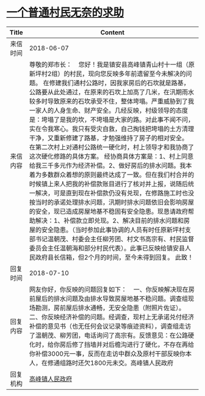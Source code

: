 # <a href="http://www.shangluo.gov.cn/zmhd/ldxxxx.jsp?urltype=leadermail.LeaderMailContentUrl&wbtreeid=1112&leadermailid=4754">一个普通村民无奈的求助</a>
|Title|Content|
|:---:|---|
|来信时间|2018-06-07|
|来信内容|尊敬的郑市长：    您好！我是镇安县高峰镇青山村十一组（原新坪村2组）的村民，现向您反映多年前遗留至今未解决的问题。 在修建我们通村公路时，因我家房后的石坎就是路基，公路要从此处通过，在原来的石坎上加高了几米，在汛期雨水较多时导致原来的石坎承受不住，整体垮塌。严重威胁到了我一家人的人身生命、财产安全。几经反映，村级领导的态度是：垮塌了是我的坎，不垮塌是大家的路。对此事不闻不问，实在令我寒心。我只有受灾自救，自己掏钱把垮塌的土方清理干净，又重新修建了路基，才勉强维持了房子的相对安全。 在第二次村上对通村公路统一硬化时，村上领导才和我协商了这次硬化修路的具体方案。 经协商具体方案是：1、村上同意给我三千多元作为经济补偿。2、做好房后的排水问题。我本着为多数群众着想的原则最终达成了一致。但在我们村合并的时候镇上来人把我的补偿款账目进行了核对并上报，说随后统一解决，可是直到现在补偿款仍没有兑现，在修路施工时也没按当时的承诺处理排水问题，汛期时排水问题依旧会影响房屋的安全，现已造成房屋地基不稳固有安全隐患。现恳请政府帮助解决：1、补偿款立即兑现。2、解决目前的排水问题和房屋的安全隐患。（当时参加此事协调的人员有时任原新坪村支部书记温朝茂、村委会主任柳芳团、村文书高宗有、村民监督委员会主任温朝海和部分村民代表）。此事已反映给镇安县人民政府县长信箱，但2个月的时间，至今未得到回复。 此致！|
|回复时间|2018-07-10|
|回复内容|网友你好，你反映的问题回复如下：    一、你反映解决现在房前屋后的排水问题及由排水导致房屋地基不稳问题。调查组现场勘测，房前屋后排水通畅，无安全隐患（附照片佐证）。    二、你反映经济补偿的问题。经调查，现村上无承诺兑付经济补偿的意见书（也无任何会议记录等痕迹资料），调查组走访了温朝茂、柳芳团，电话询问了高宗有。反馈意见：在公路硬化时，给你房后修了挡墙并对后檐沟进行了硬化，不存在再给你补偿3000元一事，反而在走访中群众及原村干部反映你本人，在修通组路时还欠1800元未交。高峰镇人民政府|
|回复机构|<a href="../../categories/agencies/高峰镇人民政府.md">高峰镇人民政府</a>|
